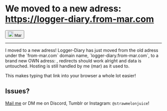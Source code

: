 # We moved to a new adress: **https://logger-diary.from-mar.com**
<button><hl-img src="https://avatars.githubusercontent.com/u/101558380?s=400&u=aa8f776b3e11f02130575d1b46851cca05a0c981&v=4" style="height: 18px" alt="small Mar self-portrait"><img img src="https://avatars.githubusercontent.com/u/101558380?s=400&u=aa8f776b3e11f02130575d1b46851cca05a0c981&v=4" height="18px" alt="small Mar self-portrait"></hl-img> Mar</button>
<hr />
I moved to a new adress! Logger-Diary has just moved from the old adress under the `from-mar.com` domain name, `logger-diary.from-mar.com`, to a brand new OWN adress: <logger-diary.from-mar.com>, redirects should work alright and data is untouched. Hosting is still handled by me (mar) as it used to.

This makes typing that link into your browser a whole lot easier!

## Issues?

[Mail me](mailto:mar@from-mar.com) or DM me on Discord, Tumblr or Instagram: `@strawmelonjuice`!